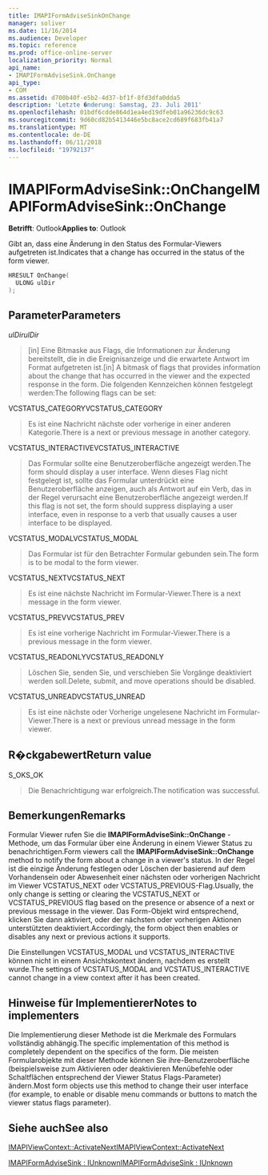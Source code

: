 ```yaml
---
title: IMAPIFormAdviseSinkOnChange
manager: soliver
ms.date: 11/16/2014
ms.audience: Developer
ms.topic: reference
ms.prod: office-online-server
localization_priority: Normal
api_name:
- IMAPIFormAdviseSink.OnChange
api_type:
- COM
ms.assetid: d700b40f-e5b2-4d37-bf1f-8fd3dfa0dda5
description: 'Letzte �nderung: Samstag, 23. Juli 2011'
ms.openlocfilehash: 01bdf6cdde864d1ea4ed19dfeb01a96236dc9c63
ms.sourcegitcommit: 9d60cd82b5413446e5bc8ace2cd689f683fb41a7
ms.translationtype: MT
ms.contentlocale: de-DE
ms.lasthandoff: 06/11/2018
ms.locfileid: "19792137"
---
```

# <a name="imapiformadvisesinkonchange"></a><span data-ttu-id="78476-103">IMAPIFormAdviseSink::OnChange</span><span class="sxs-lookup"><span data-stu-id="78476-103">IMAPIFormAdviseSink::OnChange</span></span>

  
  
<span data-ttu-id="78476-104">**Betrifft**: Outlook</span><span class="sxs-lookup"><span data-stu-id="78476-104">**Applies to**: Outlook</span></span> 
  
<span data-ttu-id="78476-105">Gibt an, dass eine Änderung in den Status des Formular-Viewers aufgetreten ist.</span><span class="sxs-lookup"><span data-stu-id="78476-105">Indicates that a change has occurred in the status of the form viewer.</span></span> 
  
```cpp
HRESULT OnChange(
  ULONG ulDir
);
```

## <a name="parameters"></a><span data-ttu-id="78476-106">Parameter</span><span class="sxs-lookup"><span data-stu-id="78476-106">Parameters</span></span>

 <span data-ttu-id="78476-107">_ulDir_</span><span class="sxs-lookup"><span data-stu-id="78476-107">_ulDir_</span></span>
  
> <span data-ttu-id="78476-108">[in] Eine Bitmaske aus Flags, die Informationen zur Änderung bereitstellt, die in die Ereignisanzeige und die erwartete Antwort im Format aufgetreten ist.</span><span class="sxs-lookup"><span data-stu-id="78476-108">[in] A bitmask of flags that provides information about the change that has occurred in the viewer and the expected response in the form.</span></span> <span data-ttu-id="78476-109">Die folgenden Kennzeichen können festgelegt werden:</span><span class="sxs-lookup"><span data-stu-id="78476-109">The following flags can be set:</span></span>
    
<span data-ttu-id="78476-110">VCSTATUS_CATEGORY</span><span class="sxs-lookup"><span data-stu-id="78476-110">VCSTATUS_CATEGORY</span></span> 
  
> <span data-ttu-id="78476-111">Es ist eine Nachricht nächste oder vorherige in einer anderen Kategorie.</span><span class="sxs-lookup"><span data-stu-id="78476-111">There is a next or previous message in another category.</span></span> 
    
<span data-ttu-id="78476-112">VCSTATUS_INTERACTIVE</span><span class="sxs-lookup"><span data-stu-id="78476-112">VCSTATUS_INTERACTIVE</span></span> 
  
> <span data-ttu-id="78476-113">Das Formular sollte eine Benutzeroberfläche angezeigt werden.</span><span class="sxs-lookup"><span data-stu-id="78476-113">The form should display a user interface.</span></span> <span data-ttu-id="78476-114">Wenn dieses Flag nicht festgelegt ist, sollte das Formular unterdrückt eine Benutzeroberfläche anzeigen, auch als Antwort auf ein Verb, das in der Regel verursacht eine Benutzeroberfläche angezeigt werden.</span><span class="sxs-lookup"><span data-stu-id="78476-114">If this flag is not set, the form should suppress displaying a user interface, even in response to a verb that usually causes a user interface to be displayed.</span></span> 
    
<span data-ttu-id="78476-115">VCSTATUS_MODAL</span><span class="sxs-lookup"><span data-stu-id="78476-115">VCSTATUS_MODAL</span></span> 
  
> <span data-ttu-id="78476-116">Das Formular ist für den Betrachter Formular gebunden sein.</span><span class="sxs-lookup"><span data-stu-id="78476-116">The form is to be modal to the form viewer.</span></span> 
    
<span data-ttu-id="78476-117">VCSTATUS_NEXT</span><span class="sxs-lookup"><span data-stu-id="78476-117">VCSTATUS_NEXT</span></span> 
  
> <span data-ttu-id="78476-118">Es ist eine nächste Nachricht im Formular-Viewer.</span><span class="sxs-lookup"><span data-stu-id="78476-118">There is a next message in the form viewer.</span></span> 
    
<span data-ttu-id="78476-119">VCSTATUS_PREV</span><span class="sxs-lookup"><span data-stu-id="78476-119">VCSTATUS_PREV</span></span> 
  
> <span data-ttu-id="78476-120">Es ist eine vorherige Nachricht im Formular-Viewer.</span><span class="sxs-lookup"><span data-stu-id="78476-120">There is a previous message in the form viewer.</span></span> 
    
<span data-ttu-id="78476-121">VCSTATUS_READONLY</span><span class="sxs-lookup"><span data-stu-id="78476-121">VCSTATUS_READONLY</span></span> 
  
> <span data-ttu-id="78476-122">Löschen Sie, senden Sie, und verschieben Sie Vorgänge deaktiviert werden soll.</span><span class="sxs-lookup"><span data-stu-id="78476-122">Delete, submit, and move operations should be disabled.</span></span> 
    
<span data-ttu-id="78476-123">VCSTATUS_UNREAD</span><span class="sxs-lookup"><span data-stu-id="78476-123">VCSTATUS_UNREAD</span></span> 
  
> <span data-ttu-id="78476-124">Es ist eine nächste oder Vorherige ungelesene Nachricht im Formular-Viewer.</span><span class="sxs-lookup"><span data-stu-id="78476-124">There is a next or previous unread message in the form viewer.</span></span>
    
## <a name="return-value"></a><span data-ttu-id="78476-125">R�ckgabewert</span><span class="sxs-lookup"><span data-stu-id="78476-125">Return value</span></span>

<span data-ttu-id="78476-126">S_OK</span><span class="sxs-lookup"><span data-stu-id="78476-126">S_OK</span></span> 
  
> <span data-ttu-id="78476-127">Die Benachrichtigung war erfolgreich.</span><span class="sxs-lookup"><span data-stu-id="78476-127">The notification was successful.</span></span>
    
## <a name="remarks"></a><span data-ttu-id="78476-128">Bemerkungen</span><span class="sxs-lookup"><span data-stu-id="78476-128">Remarks</span></span>

<span data-ttu-id="78476-129">Formular Viewer rufen Sie die **IMAPIFormAdviseSink::OnChange** -Methode, um das Formular über eine Änderung in einem Viewer Status zu benachrichtigen.</span><span class="sxs-lookup"><span data-stu-id="78476-129">Form viewers call the **IMAPIFormAdviseSink::OnChange** method to notify the form about a change in a viewer's status.</span></span> <span data-ttu-id="78476-130">In der Regel ist die einzige Änderung festlegen oder Löschen der basierend auf dem Vorhandensein oder Abwesenheit einer nächsten oder vorherigen Nachricht im Viewer VCSTATUS_NEXT oder VCSTATUS_PREVIOUS-Flag.</span><span class="sxs-lookup"><span data-stu-id="78476-130">Usually, the only change is setting or clearing the VCSTATUS_NEXT or VCSTATUS_PREVIOUS flag based on the presence or absence of a next or previous message in the viewer.</span></span> <span data-ttu-id="78476-131">Das Form-Objekt wird entsprechend, klicken Sie dann aktiviert, oder der nächsten oder vorherigen Aktionen unterstützten deaktiviert.</span><span class="sxs-lookup"><span data-stu-id="78476-131">Accordingly, the form object then enables or disables any next or previous actions it supports.</span></span> 
  
<span data-ttu-id="78476-132">Die Einstellungen VCSTATUS_MODAL und VCSTATUS_INTERACTIVE können nicht in einem Ansichtskontext ändern, nachdem es erstellt wurde.</span><span class="sxs-lookup"><span data-stu-id="78476-132">The settings of VCSTATUS_MODAL and VCSTATUS_INTERACTIVE cannot change in a view context after it has been created.</span></span>
  
## <a name="notes-to-implementers"></a><span data-ttu-id="78476-133">Hinweise für Implementierer</span><span class="sxs-lookup"><span data-stu-id="78476-133">Notes to implementers</span></span>

<span data-ttu-id="78476-134">Die Implementierung dieser Methode ist die Merkmale des Formulars vollständig abhängig.</span><span class="sxs-lookup"><span data-stu-id="78476-134">The specific implementation of this method is completely dependent on the specifics of the form.</span></span> <span data-ttu-id="78476-135">Die meisten Formularobjekte mit dieser Methode können Sie ihre-Benutzeroberfläche (beispielsweise zum Aktivieren oder deaktivieren Menübefehle oder Schaltflächen entsprechend der Viewer Status Flags-Parameter) ändern.</span><span class="sxs-lookup"><span data-stu-id="78476-135">Most form objects use this method to change their user interface (for example, to enable or disable menu commands or buttons to match the viewer status flags parameter).</span></span>
  
## <a name="see-also"></a><span data-ttu-id="78476-136">Siehe auch</span><span class="sxs-lookup"><span data-stu-id="78476-136">See also</span></span>



[<span data-ttu-id="78476-137">IMAPIViewContext::ActivateNext</span><span class="sxs-lookup"><span data-stu-id="78476-137">IMAPIViewContext::ActivateNext</span></span>](imapiviewcontext-activatenext.md)
  
[<span data-ttu-id="78476-138">IMAPIFormAdviseSink : IUnknown</span><span class="sxs-lookup"><span data-stu-id="78476-138">IMAPIFormAdviseSink : IUnknown</span></span>](imapiformadvisesinkiunknown.md)

